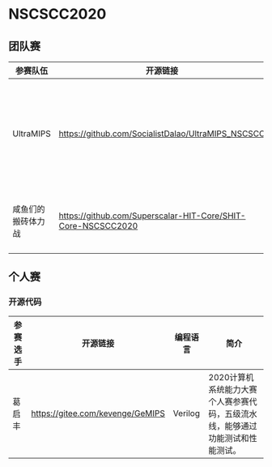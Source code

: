 # NSCSCC2020

## 团队赛

| 参赛队伍           | 开源链接                                                     | 编程语言      | 简介                                                         |
| ------------------ | ------------------------------------------------------------ | ------------- | ------------------------------------------------------------ |
| UltraMIPS          | https://github.com/SocialistDalao/UltraMIPS_NSCSCC           | Verilog       | 拥有详细开发文档和友好型代码的来源作品:基于双发射处理器的UltraMIPS系统设计 |
| 咸鱼们的搬砖体力战 | https://github.com/Superscalar-HIT-Core/SHIT-Core-NSCSCC2020 | SystemVerilog | 基于MIPS指令集的乱序四发射的超标量处理器                     |



## 个人赛

### 开源代码

| 参赛选手 | 开源链接                         | 编程语言 | 简介                                                         |
| -------- | -------------------------------- | -------- | ------------------------------------------------------------ |
| 葛启丰   | https://gitee.com/kevenge/GeMIPS | Verilog  | 2020计算机系统能力大赛个人赛参赛代码，五级流水线，能够通过功能测试和性能测试。 |

